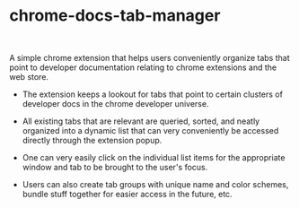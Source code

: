 # chrome-docs-tab-manager
<br>

A simple chrome extension that helps users conveniently organize tabs that point to developer documentation relating to chrome extensions and the web store. 
<br>

* The extension keeps a lookout for tabs that point to certain clusters of developer docs in the chrome developer universe.
  <br>

* All existing tabs that are relevant are queried, sorted, and neatly organized into a dynamic list that can very conveniently be accessed directly through the extension popup.
  <br>
  
* One can very easily click on the individual list items for the appropriate window and tab to be brought to the user's focus.
  <br>

* Users can also create tab groups with unique name and color schemes, bundle stuff together for easier access in the future, etc. 
